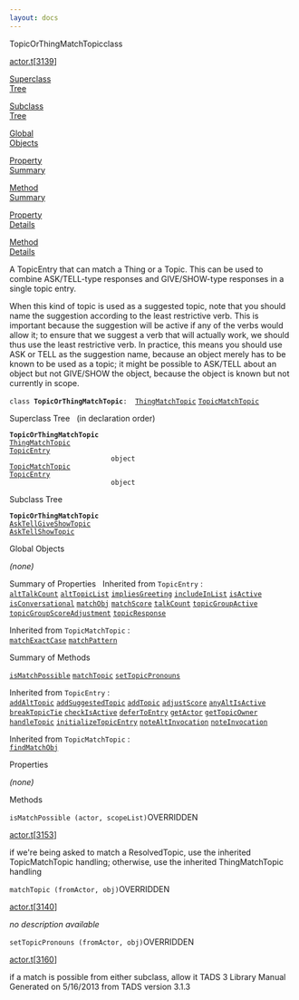 ```yaml
---
layout: docs
---
```

<span class="title">TopicOrThingMatchTopic</span><span class="type">class</span>

[actor.t](../file/actor.t.html)\[[3139](../source/actor.t.html#3139)\]

[Superclass  
Tree](#_SuperClassTree_)

[Subclass  
Tree](#_SubClassTree_)

[Global  
Objects](#_ObjectSummary_)

[Property  
Summary](#_PropSummary_)

[Method  
Summary](#_MethodSummary_)

[Property  
Details](#_Properties_)

[Method  
Details](#_Methods_)



A TopicEntry that can match a Thing or a Topic. This can be used to
combine ASK/TELL-type responses and GIVE/SHOW-type responses in a single
topic entry.

When this kind of topic is used as a suggested topic, note that you
should name the suggestion according to the least restrictive verb. This
is important because the suggestion will be active if any of the verbs
would allow it; to ensure that we suggest a verb that will actually
work, we should thus use the least restrictive verb. In practice, this
means you should use ASK or TELL as the suggestion name, because an
object merely has to be known to be used as a topic; it might be
possible to ASK/TELL about an object but not GIVE/SHOW the object,
because the object is known but not currently in scope.

`class `**`TopicOrThingMatchTopic`**` :   `[`ThingMatchTopic`](../object/ThingMatchTopic.html) [`TopicMatchTopic`](../object/TopicMatchTopic.html)



<span id="_SuperClassTree_"></span>



<span class="hdln">Superclass Tree</span>   (in declaration order)



**`TopicOrThingMatchTopic`**  
[`ThingMatchTopic`](../object/ThingMatchTopic.html)  
[`TopicEntry`](../object/TopicEntry.html)  
`                         object`  
[`TopicMatchTopic`](../object/TopicMatchTopic.html)  
[`TopicEntry`](../object/TopicEntry.html)  
`                         object`  
<span id="_SubClassTree_"></span>



<span class="hdln">Subclass Tree</span>  



**`TopicOrThingMatchTopic`**  
[`AskTellGiveShowTopic`](../object/AskTellGiveShowTopic.html)  
[`AskTellShowTopic`](../object/AskTellShowTopic.html)  
<span id="_ObjectSummary_"></span>



<span class="hdln">Global Objects</span>  



*(none)* <span id="_PropSummary_"></span>



<span class="hdln">Summary of Properties</span>  
Inherited from `TopicEntry` :  
[`altTalkCount`](../object/TopicEntry.html#altTalkCount) [`altTopicList`](../object/TopicEntry.html#altTopicList) [`impliesGreeting`](../object/TopicEntry.html#impliesGreeting) [`includeInList`](../object/TopicEntry.html#includeInList) [`isActive`](../object/TopicEntry.html#isActive) [`isConversational`](../object/TopicEntry.html#isConversational) [`matchObj`](../object/TopicEntry.html#matchObj) [`matchScore`](../object/TopicEntry.html#matchScore) [`talkCount`](../object/TopicEntry.html#talkCount) [`topicGroupActive`](../object/TopicEntry.html#topicGroupActive) [`topicGroupScoreAdjustment`](../object/TopicEntry.html#topicGroupScoreAdjustment) [`topicResponse`](../object/TopicEntry.html#topicResponse)

Inherited from `TopicMatchTopic` :  
[`matchExactCase`](../object/TopicMatchTopic.html#matchExactCase) [`matchPattern`](../object/TopicMatchTopic.html#matchPattern)



<span id="_MethodSummary_"></span>



<span class="hdln">Summary of Methods</span>  



[`isMatchPossible`](#isMatchPossible) [`matchTopic`](#matchTopic) [`setTopicPronouns`](#setTopicPronouns)



Inherited from `TopicEntry` :  
[`addAltTopic`](../object/TopicEntry.html#addAltTopic) [`addSuggestedTopic`](../object/TopicEntry.html#addSuggestedTopic) [`addTopic`](../object/TopicEntry.html#addTopic) [`adjustScore`](../object/TopicEntry.html#adjustScore) [`anyAltIsActive`](../object/TopicEntry.html#anyAltIsActive) [`breakTopicTie`](../object/TopicEntry.html#breakTopicTie) [`checkIsActive`](../object/TopicEntry.html#checkIsActive) [`deferToEntry`](../object/TopicEntry.html#deferToEntry) [`getActor`](../object/TopicEntry.html#getActor) [`getTopicOwner`](../object/TopicEntry.html#getTopicOwner) [`handleTopic`](../object/TopicEntry.html#handleTopic) [`initializeTopicEntry`](../object/TopicEntry.html#initializeTopicEntry) [`noteAltInvocation`](../object/TopicEntry.html#noteAltInvocation) [`noteInvocation`](../object/TopicEntry.html#noteInvocation)

Inherited from `TopicMatchTopic` :  
[`findMatchObj`](../object/TopicMatchTopic.html#findMatchObj)



<span id="_Properties_"></span>



<span class="hdln">Properties</span>  



*(none)* <span id="_Methods_"></span>



<span class="hdln">Methods</span>  



<span id="isMatchPossible"></span>

`isMatchPossible (actor, scopeList)`<span class="rem">OVERRIDDEN</span>

[actor.t](../file/actor.t.html)\[[3153](../source/actor.t.html#3153)\]



if we're being asked to match a ResolvedTopic, use the inherited
TopicMatchTopic handling; otherwise, use the inherited ThingMatchTopic
handling



<span id="matchTopic"></span>

`matchTopic (fromActor, obj)`<span class="rem">OVERRIDDEN</span>

[actor.t](../file/actor.t.html)\[[3140](../source/actor.t.html#3140)\]



*no description available*



<span id="setTopicPronouns"></span>

`setTopicPronouns (fromActor, obj)`<span class="rem">OVERRIDDEN</span>

[actor.t](../file/actor.t.html)\[[3160](../source/actor.t.html#3160)\]



if a match is possible from either subclass, allow it
TADS 3 Library Manual  
Generated on 5/16/2013 from TADS version 3.1.3


